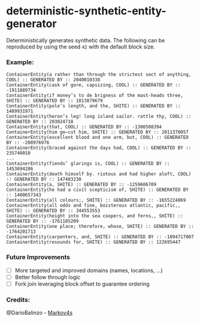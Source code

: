 # deterministic-synthetic-entity-generator

Deterministically generates synthetic data. The following can be reproduced by using the seed `42` with the default block size.

### Example:
```
ContainerEntity(a rather than through the strictest sect of anything, COOL) :: GENERATED BY :: 2040010338
ContainerEntity(cask of gore, capsizing, COOL) :: GENERATED BY :: -1911889734
ContainerEntity(if money’s to de brigness of the mast-heads three, SHITE) :: GENERATED BY :: 1813879679
ContainerEntity(pole’s length, and the, SHITE) :: GENERATED BY :: 1489931971
ContainerEntity(heron’s leg! long island sailor. rattle thy, COOL) :: GENERATED BY :: 203024718
ContainerEntity(that, COOL) :: GENERATED BY :: -1300508394
ContainerEntity(him go—cut him, SHITE) :: GENERATED BY :: 2011370057
ContainerEntity(excellent blood and one arm, but, COOL) :: GENERATED BY :: -208976976
ContainerEntity(braced against the days had, COOL) :: GENERATED BY :: 235740010
...
ContainerEntity(fiends’ glarings is, COOL) :: GENERATED BY :: 1453694286
ContainerEntity(death himself by. riotous and had higher aloft, COOL) :: GENERATED BY :: 147483230
ContainerEntity(a, SHITE) :: GENERATED BY :: -1259606709
ContainerEntity(he had a civil scepticism of, SHITE) :: GENERATED BY :: 1400657343
ContainerEntity(all colours;, SHITE) :: GENERATED BY :: -1655224869
ContainerEntity(all odds and fine, boisterous atlantic, pacific,, SHITE) :: GENERATED BY :: 344553553
ContainerEntity(height into the sea coopers, and ferns,, SHITE) :: GENERATED BY :: -1761185209
ContainerEntity(one place; therefore, whose, SHITE) :: GENERATED BY :: -1764201713
ContainerEntity(carpenters, and, SHITE) :: GENERATED BY :: -1094717007
ContainerEntity(resounds for, SHITE) :: GENERATED BY :: 122695447
```

### Future Improvements
- [ ] More targeted and improved domains (names, locations, ...)
- [ ] Better follow through logic
- [ ] Fork join leveraging block offset to guarantee ordering

### Credits:
@DarioBalinzo - [Markov4s](https://github.com/DarioBalinzo/Markov4s)
